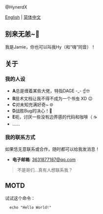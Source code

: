 @HynerdX

[English](README.md) | [简体中文](自述文件.md)

## 别来无恙~👋
我是Jamie，你也可以叫我Hy（和“嗨”同音）！

## 关于
### 我的人设
  - **A**总是缠着某些大佬，特指DAGE -_- ☝️🤓
  - **B**技术文档让我不得不成为一个书虫 XD 😉
  - **C**对未知充满好奇~ 🌐
  - **D**战胜Bug的决心！🐛
  - **E**呃，讨厌一些没有边界感的代码和咖啡（ ☕️
  - ......
### 我的联系方式
如果恁无意联系或合作，随时都可以给我发消息！
  - **电子邮箱**: 3631877187@qq.com
>不是哥们...真有人想联系我？

## MOTD
试试这个命令：
```shell
  echo "Hello World!"
